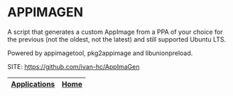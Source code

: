# APPIMAGEN
 
 A script that generates a custom AppImage from a PPA of your choice for the
 previous (not the oldest, not the latest) and still supported Ubuntu LTS.
 
 Powered by appimagetool, pkg2appimage and libunionpreload.
 
 SITE: https://github.com/ivan-hc/AppImaGen

 | [Applications](https://portable-linux-apps.github.io/apps.html) | [Home](https://portable-linux-apps.github.io)
 | --- | --- |
